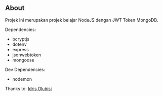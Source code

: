 ## About

Projek ini merupakan projek belajar NodeJS dengan JWT Token MongoDB.

Dependencies:
- bcryptjs
- dotenv
- express
- jsonwebtoken
- mongoose

Dev Dependencies:
- nodemon


Thanks to:
<a href="https://www.section.io/engineering-education/how-to-build-authentication-api-with-jwt-token-in-nodejs/" target="_blank">Idris Olubisi</a>